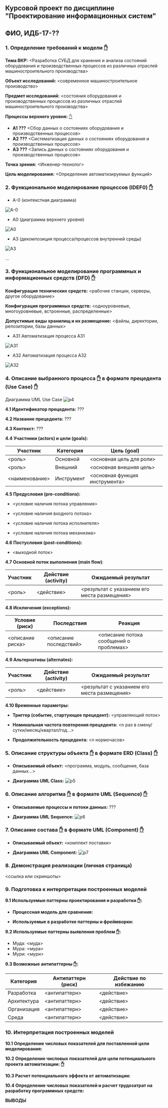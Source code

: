 ## Курсовой проект по дисциплине "Проектирование информационных систем"

## ФИО, ИДБ-17-??

### 1. Определение требований к модели [✋](https://github.com/stankin/design-part-2/wiki/LR-1)

**Тема ВКР:** <Разработка СУБД для хранения и анализа состояний оборудования и производственных процессов из различных отраслей машиностроительного производства>

**Объект исследований:** <современное машиностроительное производство>

**Предмет исследований:** <состояния оборудования и производственных процессов из различных отраслей машиностроительного производства>

**Процессы верхнего уровня:** [✋](https://github.com/stankin/design-part-2/wiki/sem1)
* **А1 ???** <Сбор данных о состояниях оборудования и производственных процессов>
* **А2 ???** <Систематизация данных о состояниях оборудования и производственных процессов> 
* **А3 ???** <Запись данных о состояниях оборудования и производственных процессов>


**Точка зрения:** <Инженер-технолог>

**Цель моделирования:** <Определение автоматизируемых функций>

### 2. Функциональное моделирование процессов (IDEF0) [✋](https://github.com/stankin/design-part-2/wiki/LR-1)

* A-0 (контекстная диаграмма)

![A-0](myrep\a-0.jpg)

* A0 (диаграмма верхнего уровня)

![A0](myrep\a0.jpg)

* A3 (декомпозиция процесса/процессов внутренней среды)

![A3](myrep\a3.jpg)

...

### 3. Функциональное моделирование программных и информационных средств (DFD) [✋](https://github.com/stankin/design-part-2/wiki/LR-2)

**Конфигурация технических средств:** <рабочие станции, серверы, другое оборудование>

**Конфигурация программных средств:** <одноуровневые, многоуровневые, встроенные, распределенные>

**Допустимые виды хранилищ и их размещение:** <файлы, директории, репозитории, базы данных>

* A31 Автоматизация процесса А31

![A31](myrep\a31.jpg)

* A32 Автоматизация процесса А32

![A32](myrep\a32.jpg)

### 4. Описание выбранного процесса [✋](https://github.com/stankin/design-part-2/wiki/LR-3) в формате прецедента (Use Case) [✋](https://github.com/stankin/design-part-2/wiki/LR-4)

Диаграмма UML Use Case
![p4](http://www.plantuml.com/plantuml/proxy?idx=0&src=https://raw.githubusercontent.com/<user/user.github.io/master/<path><file>)

**4.1 Идентификатор прецедента:** ???

**4.2 Название прецедента:** ???

**4.3 Контекст:** ???

**4.4 Участники (actors) и цели (goals):**

| Участник  | Категория  | Цель (goal) |
|---|---|---|
| <роль> | Основной  | <основная цель для роли> |
| <роль> | Внешний  | <основная внешняя цель> |
| <наименование> | Инструмент| <основная функция инструмента> |

**4.5 Предусловия (pre-conditions):**

* <условие наличия потока управления>

* <условие наличия входного потока>

* <условие наличия потока исполнителя>

* <условие наличия потока механизма>

**4.6 Постусловия (post-conditions):**

* <выходной поток>

**4.7 Основной поток выполнения (main flow)**:

| Участник  | Действие (activity)  | Ожидаемый результат |
|---|---|---|
| <роль> | <действие> | <результат с указанием его места размещения> |

**4.8 Исключения (exceptions):**

| Условие (риск) | Последствия | Реакция |
|---|---|---|
| <описание риска> | <описание последствий> | <описание потока сообщений о проблемах> |

**4.9 Альтернативы (alternates):**

| Участник  | Действие (activity)  | Ожидаемый результат |
|---|---|---|
| <роль> | <действие> | <результат с указанием его места размещения> |

**4.10 Временные параметры:**

* **Триггер (событие, стартующее прецедент):** <управляющий поток>

* **Номинальная частота повторения прецедента:** <n раз в смену/сутки/месяц/квартал/год...>

* **Продолжительность прецедента:** <n нормочасов>

### 5. Описание структуры объекта [✋](https://github.com/stankin/design-part-2/wiki/LR-3) в формате ERD (Class) [✋](https://github.com/stankin/design-part-2/wiki/LR-5)

* **Описываемый объект:** <программа, модуль, сообщение, база данных...>

* **Диаграмма UML Class:**
![p5](http://www.plantuml.com/plantuml/proxy?idx=0&src=https://raw.githubusercontent.com/<user/user.github.io/master/<path><file>)

### 6. Описание алгоритма [✋](https://github.com/stankin/design-part-2/wiki/LR-3) в формате UML (Sequence) [✋](https://github.com/stankin/design-part-2/wiki/LR-6)

* **Описываемые процессы и потоки данных:** ???

* **Диаграмма UML Sequence:**
![p6](http://www.plantuml.com/plantuml/proxy?idx=0&src=https://raw.githubusercontent.com/<user/user.github.io/master/<path><file>)

### 7. Описание состава [✋](https://github.com/stankin/design-part-2/wiki/LR-3) в формате UML (Component) [✋](https://github.com/stankin/design-part-2/wiki/LR-7)

* **Описываемый объект:** <комплект поставки>

* **Диаграмма UML Component:**
![p7](http://www.plantuml.com/plantuml/proxy?idx=0&src=https://raw.githubusercontent.com/<user/user.github.io/master/<path><file>)

### 8. Демонстрация реализации (личная страница)

<ссылка или скриншоты>

### 9. Подготовка к интерпретации построенных моделей

**9.1 Используемые паттерны проектирования и разработки [✋](https://github.com/stankin/design-part-2/wiki/sem2):**

* **Процессная модель для сравнения:**

* **Используемые в разработке паттерны и фреймворки:**

**9.2 Используемые паттерны выявления проблем [✋](https://github.com/stankin/design-part-2/wiki/sem3):**
* Муда: <муда>
* Мура: <мура>
* Мури: <мури>

**9.3 Возможные антипаттерны [✋](https://github.com/stankin/design-part-2/wiki/sem4):**

| Категория  | Антипаттерн (риск) | Действие по избежанию |
|---|---|---|
| Разработка | <антипаттерн> | <действие> |
| Архитектура | <антипаттерн> | <действие> |
| Организация | <антипаттерн> | <действие> |
| Среда | <антипаттерн> | <действие> |

### 10. Интерпретация построенных моделей

**10.1 Определение числовых показателей для поставленной цели моделирования:**

**10.2 Определение числовых показателей для цели потенциального проекта автоматизации: [✋](https://github.com/stankin/design-1/wiki/interpret_process)**

**10.3 Расчет потенциального эффекта от автоматизации:**

**10.4 Определение числовых показателей и расчет трудозатрат на разработку программных средств:**

**ВЫВОДЫ**

